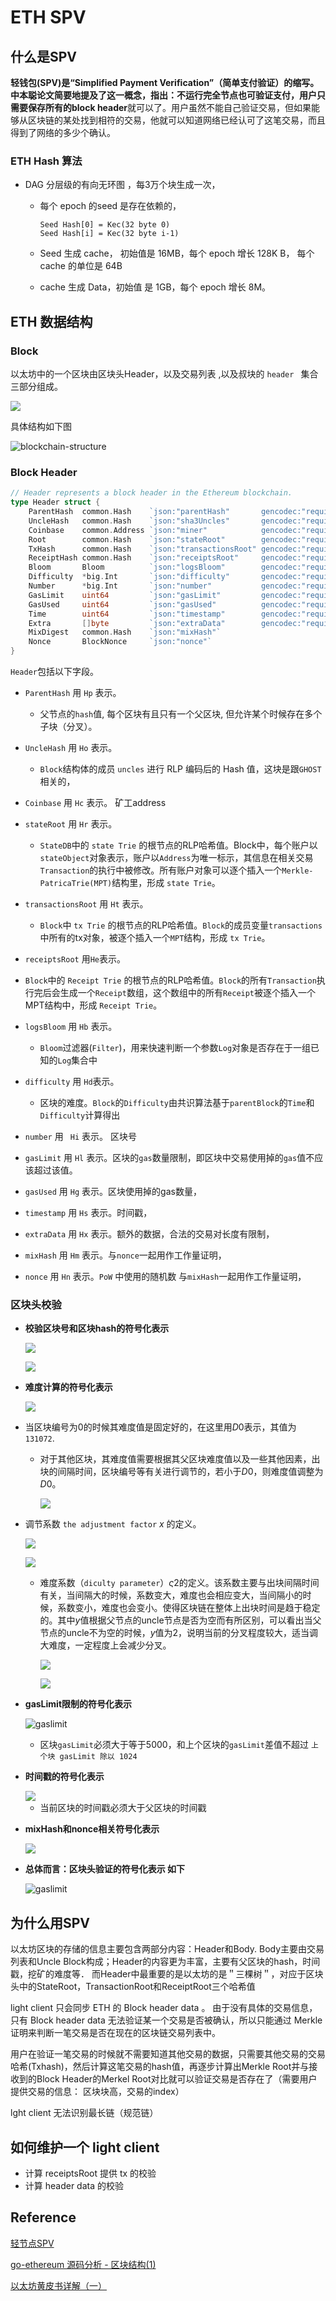 # ETH SPV

## 什么是SPV

**轻钱包(SPV)**是“Simplified Payment Verification”（简单支付验证）的缩写。中本聪论文简要地提及了这一概念，指出：不运行完全节点也可验证支付，用户只需要**保存所有的block header**就可以了。用户虽然不能自己验证交易，但如果能够从区块链的某处找到相符的交易，他就可以知道网络已经认可了这笔交易，而且得到了网络的多少个确认。



### ETH Hash 算法

- DAG  分层级的有向无环图 ，每3万个块生成一次，

  - 每个 epoch 的seed 是存在依赖的，

    ```
    Seed Hash[0] = Kec(32 byte 0)
    Seed Hash[i] = Kec(32 byte i-1)
    ```

  - Seed 生成 cache， 初始值是 16MB，每个 epoch 增长 128K B， 每个 cache 的单位是 64B

  - cache 生成 Data，初始值 是 1GB，每个 epoch 增长 8M。



## ETH 数据结构

###  Block

以太坊中的一个区块由区块头Header，以及交易列表 ,以及叔块的  `header ` 集合三部分组成。



<img src="http://latex.codecogs.com/svg.latex?\begin{equation}
B \equiv (B_{H}, B_{\mathbf{T}}, B_{\mathbf{U}})
\end{equation}" />

具体结构如下图

![blockchain-structure](../../image/eth/ethblock.png)


### Block Header

```go
// Header represents a block header in the Ethereum blockchain.
type Header struct {
	ParentHash  common.Hash    `json:"parentHash"       gencodec:"required"`
	UncleHash   common.Hash    `json:"sha3Uncles"       gencodec:"required"`
	Coinbase    common.Address `json:"miner"            gencodec:"required"`
	Root        common.Hash    `json:"stateRoot"        gencodec:"required"`
	TxHash      common.Hash    `json:"transactionsRoot" gencodec:"required"`
	ReceiptHash common.Hash    `json:"receiptsRoot"     gencodec:"required"`
	Bloom       Bloom          `json:"logsBloom"        gencodec:"required"`
	Difficulty  *big.Int       `json:"difficulty"       gencodec:"required"`
	Number      *big.Int       `json:"number"           gencodec:"required"`
	GasLimit    uint64         `json:"gasLimit"         gencodec:"required"`
	GasUsed     uint64         `json:"gasUsed"          gencodec:"required"`
	Time        uint64         `json:"timestamp"        gencodec:"required"`
	Extra       []byte         `json:"extraData"        gencodec:"required"`
	MixDigest   common.Hash    `json:"mixHash"`
	Nonce       BlockNonce     `json:"nonce"`
}
```

`Header`包括以下字段。

- `ParentHash`    用  `Hp` 表示。

  - 父节点的`hash`值, 每个区块有且只有一个父区块, 但允许某个时候存在多个子块（分叉）。

- `UncleHash`     用  `Ho`  表示。

  - `Block`结构体的成员 `uncles` 进行 RLP 编码后的 Hash 值，这块是跟`GHOST`相关的，

- `Coinbase`       用 `Hc` 表示。  矿工address 

- `stateRoot`     用 `Hr` 表示。

  - `StateDB`中的 `state Trie` 的根节点的RLP哈希值。Block中，每个账户以`stateObject`对象表示，账户以`Address`为唯一标示，其信息在相关交易`Transaction`的执行中被修改。所有账户对象可以逐个插入一个`Merkle-PatricaTrie(MPT)`结构里，形成 `state Trie`。  

- `transactionsRoot`    用  `Ht` 表示。  

  -  `Block`中 `tx Trie` 的根节点的RLP哈希值。`Block`的成员变量`transactions`中所有的tx对象，被逐个插入一个`MPT`结构，形成 `tx Trie`。

- `receiptsRoot`   用`He`表示。
- `Block`中的 `Receipt Trie` 的根节点的RLP哈希值。`Block`的所有`Transaction`执行完后会生成一个`Receipt`数组，这个数组中的所有`Receipt`被逐个插入一个MPT结构中，形成 `Receipt Trie`。

- `logsBloom`      用 `Hb` 表示。  

  - `Bloom`过滤器(`Filter`)，用来快速判断一个参数`Log`对象是否存在于一组已知的`Log`集合中

- `difficulty`    用 `Hd`表示。

  - 区块的难度。`Block`的`Difficulty`由共识算法基于`parentBlock`的`Time`和`Difficulty`计算得出

- `number`         用 ` Hi` 表示。 区块号

- `gasLimit`     用 `Hl` 表示。区块的`gas`数量限制，即区块中交易使用掉的`gas`值不应该超过该值。

- `gasUsed`       用 `Hg` 表示。区块使用掉的gas数量，

- `timestamp`   用 `Hs` 表示。时间戳，

- `extraData`   用 `Hx` 表示。额外的数据，合法的交易对长度有限制，

- `mixHash`       用 `Hm` 表示。与`nonce`一起用作工作量证明，

- `nonce`           用 `Hn` 表示。`PoW` 中使用的随机数 与`mixHash`一起用作工作量证明，



### 区块头校验 

- **校验区块号和区块hash的符号化表示** 

  <img src="http://latex.codecogs.com/svg.latex?\begin{equation}
    P(H) \equiv B': \mathtt{\tiny KEC}(\mathtt{\tiny RLP}(B'_{H})) = {H_{\mathrm{p}}}
    \end{equation}" />

  <img src="http://latex.codecogs.com/svg.latex?\begin{equation}
    H_{\mathrm{i}} \equiv P(H)_{H_{\mathrm{i}}} + 1
    \end{equation}" />



- **难度计算的符号化表示** 

  <img src="http://latex.codecogs.com/svg.latex?\begin{equation}
    D(H) \equiv \begin{cases}
    D_0 (131072) &  \text{if} \quad H_{\mathrm{i}} = 0\\
    \text{max}\!\left(D_0, {P(H)_{H}}_{\mathrm{d}} + {x}\times{\varsigma_2} + {\epsilon} \right) & \text{otherwise}\\
    \end{cases}
    \end{equation}" />



- 当区块编号为0的时候其难度值是固定好的，在这里用*D*0表示，其值为`131072`.
  
  - 对于其他区块，其难度值需要根据其父区块难度值以及一些其他因素，出块的间隔时间，区块编号等有关进行调节的，若小于*D*0，则难度值调整为*D*0。
  
    <img src="http://latex.codecogs.com/svg.latex?\begin{equation}
      {x} \equiv \left\lfloor\frac{P(H)_{H_{\mathrm{d}}}}{2048}\right\rfloor
      \end{equation}" />



- 调节系数   `the adjustment factor`   *x* 的定义。

  <img src="http://latex.codecogs.com/svg.latex?\begin{equation}
    {\varsigma_2} \equiv \text{max}\left( y - \left\lfloor\frac{H_{\mathrm{s}} - {P(H)_{H}}_{\mathrm{s}}}{9}\right\rfloor, -99 \right)
    \end{equation}" />

  <img src="http://latex.codecogs.com/svg.latex?\begin{equation*}
  y \equiv \begin{cases}
    1 & \text{if} \, \lVert P(H)_{\mathbf{U}}\rVert = 0 \\
    2 & \text{otherwise}
    \end{cases}
    \end{equation*}" />



  - 难度系数（`diculty parameter`）*ς*2的定义。该系数主要与出块间隔时间有关，当间隔大的时候，系数变大，难度也会相应变大，当间隔小的时候，系数变小，难度也会变小。使得区块链在整体上出块时间是趋于稳定的。其中*y*值根据父节点的uncle节点是否为空而有所区别，可以看出当父节点的uncle不为空的时候，*y*值为2，说明当前的分叉程度较大，适当调大难度，一定程度上会减少分叉。

    <img src="http://latex.codecogs.com/svg.latex?\begin{equation}
      \epsilon \equiv \left\lfloor 2^{ \left\lfloor H'_{\mathrm{i}} \div 100000 \right\rfloor - 2 } \right\rfloor 
      \end{equation}" />

    <img src="http://latex.codecogs.com/svg.latex?\begin{equation}
      H'_{\mathrm{i}} \equiv \max(H_{\mathrm{i}} - 3000000, 0)
      \end{equation}" />



- **gasLimit限制的符号化表示**
  
  ![gaslimit](../../image/eth/gaslimit.png)


  - 区块`gasLimit`必须大于等于5000，和上个区块的`gasLimit`差值不超过 `上个块 gasLimit 除以 1024` 

  

- **时间戳的符号化表示**
  
  <img src="http://latex.codecogs.com/svg.latex?H_{\mathrm{s}} > {P(H)_{H}}_{\mathrm{s}}" />
  
  - 当前区块的时间戳必须大于父区块的时间戳

- **mixHash和nonce相关符号化表示**

  <img src="http://latex.codecogs.com/svg.latex?\begin{equation}
    n \leqslant \frac{2^{256}}{H_{\mathrm{d}}} \quad \wedge \quad m = H_{\mathrm{m}}
    \end{equation}" />



- **总体而言：区块头验证的符号化表示 如下**

  ![gaslimit](../../image/eth/headerverify.png)





## 为什么用SPV



以太坊区块的存储的信息主要包含两部分内容：Header和Body.
Body主要由交易列表和Uncle Block构成；Header的内容更为丰富，主要有父区块的hash，时间戳，挖矿的难度等．
而Header中最重要的是以太坊的是＂三棵树＂，对应于区块头中的StateRoot，TransactionRoot和ReceiptRoot三个哈希值



light client 只会同步 ETH 的 Block header data 。 由于没有具体的交易信息，只有 Block header data 无法验证某一个交易是否被确认，所以只能通过 Merkle 证明来判断一笔交易是否在现在的区块链交易列表中。

用户在验证一笔交易的时候就不需要知道其他交易的数据，只需要其他交易的交易哈希(Txhash)，然后计算这笔交易的hash值，再逐步计算出Merkle Root并与接收到的Block Header的Merkel Root对比就可以验证交易是否存在了（需要用户提供交易的信息： 区块块高，交易的index）



lght client  无法识别最长链（规范链）





## 如何维护一个 light client

- 计算 receiptsRoot 提供 tx 的校验
- 计算 header data 的校验



## Reference

[轻节点SPV](https://zhuanlan.zhihu.com/p/72012947)

[go-ethereum 源码分析 - 区块结构(1)](https://stevenocean.github.io/2018/03/17/go-ethereum-source-analysize-1.html)

[以太坊黄皮书详解（一）](https://yuan1028.github.io/ethereum-yellow-paper/)









